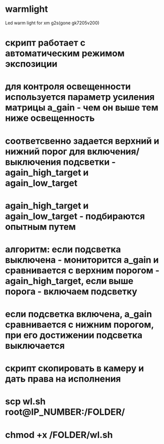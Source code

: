 # warmlight
Led warm light for xm g2s(gone gk7205v200)


# скрипт работает с автоматическим режимом экспозиции
# для контроля освещенности используется параметр усиления матрицы a_gain - чем он выше тем ниже освещенность
# соответсвенно задается верхний и нижний порог для включения/выключения подсветки - again_high_target и again_low_target
# again_high_target и again_low_target - подбираются опытным путем
# алгоритм: если подсветка выключена - мониторится a_gain и сравнивается с верхним порогом - again_high_target, если выше порога - включаем подсветку
# если подсветка включена, a_gain сравнивается с нижним порогом, при его достижении подсветка выключается

# скрипт скопировать в камеру и дать права на исполнения
# scp wl.sh root@IP_NUMBER:/FOLDER/
# chmod +x /FOLDER/wl.sh
